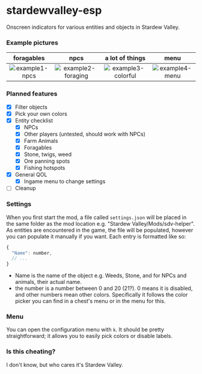 # stardewvalley-esp
Onscreen indicators for various entities and objects in Stardew Valley.

### Example pictures
foragables | npcs | a lot of things | menu
:-----------:|:----------------------:|:------:|:-------:
![example1-npcs](https://i.imgur.com/U9TZGnw.png)|![example2-foraging](https://i.imgur.com/SvqttR7.png)|![example3-colorful](https://i.imgur.com/ptozisY.png)|![example4-menu](https://i.imgur.com/ItBPOIu.png)

### Planned features
- [x] Filter objects
- [x] Pick your own colors
- [x] Entity checklist
  - [x] NPCs
  - [x] Other players (untested, should work with NPCs)
  - [x] Farm Animals
  - [x] Foragables
  - [x] Stone, twigs, weed
  - [x] Ore panning spots
  - [x] Fishing hotspots
- [x] General QOL
  - [x] Ingame menu to change settings
- [ ] Cleanup

### Settings
When you first start the mod, a file called `settings.json` will be placed in the same folder as the mod location e.g. "Stardew Valley/Mods/sdv-helper". As entities are encountered in the game, the file will be populated, however you can populate it manually if you want. Each entry is formatted like so:
```js
{
  "Name": number,
  // ...
}
```
- Name is the name of the object e.g. Weeds, Stone, and for NPCs and animals, their actual name.
- the number is a number between 0 and 20 (21?). 0 means it is disabled, and other numbers mean other colors. Specifically it follows the color picker you can find in a chest's menu or in the menu for this.

### Menu
You can open the configuration menu with `k`. It should be pretty straightforward; it allows you to easily pick colors or disable labels.

### Is this cheating?
I don't know, but who cares it's Stardew Valley.

